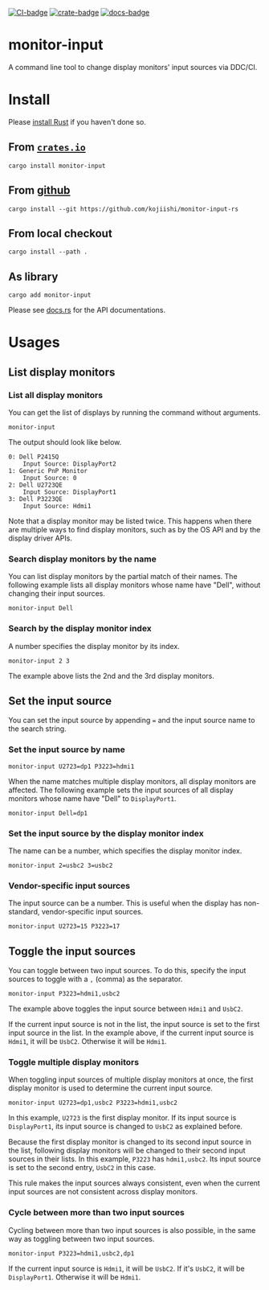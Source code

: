 [![CI-badge]][CI]
[![crate-badge]][crate]
[![docs-badge]][docs]

[CI-badge]: https://github.com/kojiishi/monitor-input-rs/actions/workflows/rust.yml/badge.svg
[CI]: https://github.com/kojiishi/monitor-input-rs/actions/workflows/rust.yml
[crate-badge]: https://img.shields.io/crates/v/monitor-input.svg
[crate]: https://crates.io/crates/monitor-input
[docs-badge]: https://docs.rs/monitor-input/badge.svg
[docs]: https://docs.rs/monitor-input/

# monitor-input

A command line tool to change display monitors' input sources via DDC/CI.

# Install

Please [install Rust](https://rustup.rs/) if you haven't done so.

## From [`crates.io`](https://crates.io/crates/monitor-input)

```shell-session
cargo install monitor-input
```

## From [github](https://github.com/kojiishi/monitor-input-rs)

```shell-session
cargo install --git https://github.com/kojiishi/monitor-input-rs
```

## From local checkout

```shell-session
cargo install --path .
```

## As library

```shell-session
cargo add monitor-input
```
Please see [docs.rs][docs] for the API documentations.

# Usages

## List display monitors

### List all display monitors
You can get the list of displays by running the command without arguments.
```shell-session
monitor-input
```
The output should look like below.
```shell-session
0: Dell P2415Q
    Input Source: DisplayPort2
1: Generic PnP Monitor
    Input Source: 0
2: Dell U2723QE
    Input Source: DisplayPort1
3: Dell P3223QE
    Input Source: Hdmi1
```

Note that a display monitor may be listed twice.
This happens when there are multiple ways to find display monitors,
such as by the OS API and by the display driver APIs.

### Search display monitors by the name

You can list display monitors by the partial match of their names.
The following example lists all display monitors
whose name have "Dell",
without changing their input sources.
```shell-session
monitor-input Dell
```

### Search by the display monitor index

A number specifies the display monitor by its index.
```shell-session
monitor-input 2 3
```
The example above lists the 2nd and the 3rd display monitors.

## Set the input source

You can set the input source
by appending `=` and the input source name to the search string.

### Set the input source by name
```shell-session
monitor-input U2723=dp1 P3223=hdmi1
```

When the name matches multiple display monitors,
all display monitors are affected.
The following example sets the input sources of all display monitors
whose name have "Dell" to `DisplayPort1`.
```shell-session
monitor-input Dell=dp1
```

### Set the input source by the display monitor index

The name can be a number,
which specifies the display monitor index.
```shell-session
monitor-input 2=usbc2 3=usbc2
```

###  Vendor-specific input sources
The input source can be a number.
This is useful when the display has non-standard, vendor-specific input sources.
```shell-session
monitor-input U2723=15 P3223=17
```

## Toggle the input sources

You can toggle between two input sources.
To do this, specify the input sources to toggle
with a `,` (comma) as the separator.
```shell-session
monitor-input P3223=hdmi1,usbc2
```
The example above toggles the input source between `Hdmi1` and `UsbC2`.

If the current input source is not in the list,
the input source is set to the first input source in the list.
In the example above,
if the current input source is `Hdmi1`, it will be `UsbC2`.
Otherwise it will be `Hdmi1`.

### Toggle multiple display monitors

When toggling input sources of multiple display monitors at once,
the first display monitor is used to determine the current input source.
```shell-session
monitor-input U2723=dp1,usbc2 P3223=hdmi1,usbc2
```
In this example, `U2723` is the first display monitor.
If its input source is `DisplayPort1`,
its input source is changed to `UsbC2` as explained before.

Because the first display monitor is changed
to its second input source in the list,
following display monitors will be changed
to their second input sources in their lists.
In this example, `P3223` has `hdmi1,usbc2`.
Its input source is set to the second entry, `UsbC2` in this case.

This rule makes the input sources always consistent,
even when the current input sources are not consistent across display monitors.

### Cycle between more than two input sources

Cycling between more than two input sources is also possible,
in the same way as toggling between two input sources.
```shell-session
monitor-input P3223=hdmi1,usbc2,dp1
```
If the current input source is `Hdmi1`, it will be `UsbC2`.
If it's `UsbC2`, it will be `DisplayPort1`.
Otherwise it will be `Hdmi1`.

